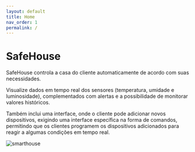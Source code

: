 ```yaml
---
layout: default
title: Home
nav_order: 1
permalink: /
---
```


# SafeHouse

SafeHouse controla a casa do cliente automaticamente de acordo com suas necessidades.

Visualize dados em tempo real dos sensores (temperatura, umidade e luminosidade), complementados com alertas e a possibilidade de monitorar valores históricos.

Também inclui uma interface, onde o cliente pode adicionar novos dispositivos, exigindo uma interface específica na forma de comandos, permitindo que os clientes programem os dispositivos adicionados para reagir a algumas condições em tempo real.

![smarthouse](smarthouse.png)
